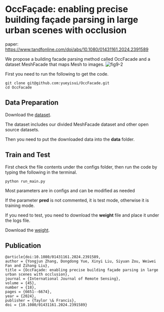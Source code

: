
# **OccFaçade: enabling precise building façade parsing in large urban scenes with occlusion**

paper: https://www.tandfonline.com/doi/abs/10.1080/01431161.2024.2391589

We propose a building facade parsing method called OccFacade and a dataset MeshFacade that maps Mesh to images.
![fig9-2](https://github.com/yueyisui/OccFacade/assets/64672040/dac3b463-7656-4870-b15d-2403024fd409)

First you need to run the following to get the code.

```
git clone git@github.com:yueyisui/OccFacade.git
cd OccFacade
```



## Data Preparation

Download the [dataset](https://drive.google.com/drive/folders/13VPR8n3uJAdjUy-3rX3LG0ueLFg4_Iy4?usp=drive_link).

The dataset includes our divided MeshFacade dataset and other open source datasets.

Then you need to put the downloaded data into the **data** folder.



## Train and Test

First check the file contents under the configs folder, then run the code by typing the following in the terminal.

```
python run_main.py
```

Most parameters are in configs and can be modified as needed

If the parameter **pred** is not commented, it is test mode, otherwise it is training mode.

If you need to test, you need to download the **weight** file and place it under the logs file.

Download the [weight](https://drive.google.com/drive/folders/12mh7ksj-1WJjMALXyIlrApIPee_sMgCu?usp=drive_link).



## Publication

```
@article{doi:10.1080/01431161.2024.2391589,
author = {Yongjun Zhang, Dongdong Yue, Xinyi Liu, Siyuan Zou, Weiwei Fan and Zihang Liu},
title = {OccFaçade: enabling precise building façade parsing in large urban scenes with occlusion},
journal = {International Journal of Remote Sensing},
volume = {45},
number = {18},
pages = {6651--6674},
year = {2024},
publisher = {Taylor \& Francis},
doi = {10.1080/01431161.2024.2391589}
```



